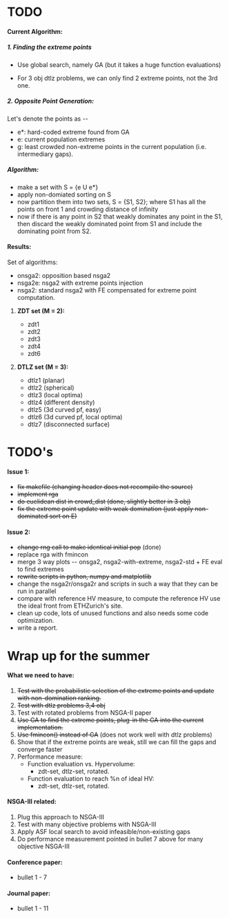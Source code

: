 TODO
=====

#### **Current Algorithm:**

##### **1. Finding the extreme points**

- Use global search, namely GA (but it takes a huge function evaluations)

- For 3 obj dtlz problems, we can only find 2 extreme points, not the 3rd one.

##### **2. Opposite Point Generation:**
Let's denote the points as --

- e*: hard-coded extreme found from GA
- e: current population extremes
- g: least crowded non-extreme points in the current population (i.e. intermediary gaps).

##### *Algorithm:*
- make a set with S = {e U e*}
- apply non-domiated sorting on S
- now partition them into two sets, S = {S1, S2}; where S1 has all the points on front 1 and crowding distance of infinity
- now if there is any point in S2 that weakly dominates any point in the S1, then discard the weakly dominated point from S1 and include the dominating point from S2.

#### **Results:**

Set of algorithms: 

- onsga2: opposition based nsga2
- nsga2e: nsga2 with extreme points injection
- nsga2: standard nsga2 with FE compensated for extreme point computation. 

1. **ZDT set (M = 2):**
    - zdt1
    - zdt2
    - zdt3
    - zdt4
    - zdt6

2. **DTLZ set (M = 3):**
   - dtlz1 (planar)
   - dtlz2 (spherical)   
   - dtlz3 (local optima)
   - dtlz4 (different density)
   - dtlz5 (3d curved pf, easy)
   - dtlz6 (3d curved pf, local optima)
   - dtlz7 (disconnected surface)


TODO's
=======

#### **Issue 1:**
* ~~fix makefile (changing header does not recompile the source)~~
* ~~implement rga~~
* ~~do euclidean dist in crowd_dist (done, slightly better in 3 obj)~~
* ~~fix the extreme point update with weak domination (just apply non-dominated sort on E)~~

#### **Issue 2:**
* ~~change rng call to make identical initial pop~~ (done)
* replace rga with fmincon
* merge 3 way plots -- onsga2, nsga2-with-extreme, nsga2-std + FE eval to find extremes
* ~~rewrite scripts in python, numpy and matplotlib~~
* change the nsga2r/onsga2r and scripts in such a way that they can be run in parallel
* compare with reference HV measure, to compute the reference HV use the ideal front from ETHZurich's site.
* clean up code, lots of unused functions and also needs some code optimization.
* write a report.

Wrap up for the summer
====================

#### What we need to have:
1. ~~Test with the probabilistic selection of the extreme points and update with non-domination ranking.~~
2. ~~Test with dtlz problems 3,4 obj~~
4. Test with rotated problems from NSGA-II paper
5. ~~Use GA to find the extreme points, plug-in the GA into the current implementation.~~
6. ~~Use fmincon() instead of GA~~ (does not work well with dtlz problems)
7. Show that if the extreme points are weak, still we can fill the gaps and converge faster
8. Performance measure:
	* Function evaluation vs. Hypervolume:
		- zdt-set, dtlz-set, rotated.
	* Function evaluation to reach %n of ideal HV:
		- zdt-set, dtlz-set, rotated.   

#### **NSGA-III related:**

1. Plug this approach to NSGA-III
2. Test with many objective problems with NSGA-III 
3. Apply ASF local search to avoid infeasible/non-existing gaps
4. Do performance measurement pointed in bullet 7 above for many objective NSGA-III

#### **Conference paper:**
- bullet 1 - 7

#### **Journal paper:**
- bullet 1 - 11
